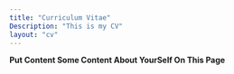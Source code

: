 ```yaml
---
title: "Curriculum Vitae"
Description: "This is my CV"
layout: "cv"
---
```


**Put Content Some Content About YourSelf On This Page**